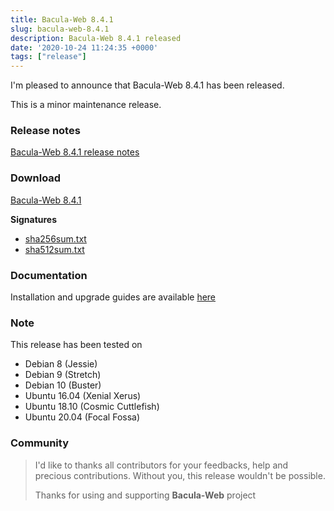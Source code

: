```yaml
---
title: Bacula-Web 8.4.1
slug: bacula-web-8.4.1
description: Bacula-Web 8.4.1 released
date: '2020-10-24 11:24:35 +0000'
tags: ["release"]
---
```


I'm pleased to announce that Bacula-Web 8.4.1 has been released.

This is a minor maintenance release.

<!--more-->

### Release notes

[Bacula-Web 8.4.1 release notes](https://github.com/bacula-web/bacula-web/releases/tag/v8.4.1)

### Download

[Bacula-Web 8.4.1](https://github.com/bacula-web/bacula-web/releases/download/v8.4.1/bacula-web-8.4.1.tgz)

**Signatures**

- [sha256sum.txt](https://github.com/bacula-web/bacula-web/releases/download/v8.4.1/sha256sum.txt)
- [sha512sum.txt](https://github.com/bacula-web/bacula-web/releases/download/v8.4.1/sha512sum.txt)

### Documentation

Installation and upgrade guides are available [here](https://docs.bacula-web.org/en/latest/)

### Note

This release has been tested on

- Debian 8 (Jessie)
- Debian 9 (Stretch)
- Debian 10 (Buster)
- Ubuntu 16.04 (Xenial Xerus)
- Ubuntu 18.10 (Cosmic Cuttlefish)
- Ubuntu 20.04 (Focal Fossa)

### Community

> I'd like to thanks all contributors for your feedbacks, help and precious contributions.
> Without you, this release wouldn't be possible.
>
> Thanks for using and supporting **Bacula-Web** project
